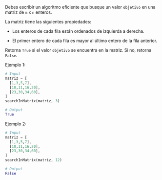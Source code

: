 Debes escribir un algoritmo eficiente que busque un valor `objetivo` en una matriz de `m` x `n` enteros.

La matriz tiene las siguientes propiedades:

- Los enteros de cada fila están ordenados de izquierda a derecha.

- El primer entero de cada fila es mayor al último entero de la fila anterior.

Retorna `True` si el valor `objetivo` se encuentra en la matriz. Si no, retorna `False`.

Ejemplo 1:

```py
# Input
matriz = [
  [1,3,5,7],
  [10,11,16,20],
  [23,30,34,60],
]
searchInMatrix(matriz, 3)

# Output
True
```

Ejemplo 2:

```py
# Input
matriz = [
  [1,3,5,7],
  [10,11,16,20],
  [23,30,34,60],
]
searchInMatrix(matriz, 12)

# Output
False
```
